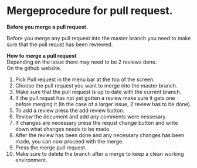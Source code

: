 # Mergeprocedure for pull request. 

**Before you merge a pull request.** 

Before you merge any pull request into the master branch you need to make sure that the pull requst has been reviewed. 

**How to merge a pull request**
<br> Depending on the issue there may need to be 2 reviews done. 
<br> On the github website. 
1. Pick Pull request in the menu bar at the top of the screen. 
2. Choose the pull request you want to merge into the master branch. 
3. Make sure that the pull request is up to date with the current branch. 
4. If the pull requst has not yet gotten a review make sure it gets one before merging it (In the case of a larger issue, 2 review has to be done). 
5. To add a review press the add review button. 
6. Review the document and add any comments were nessesary. 
7. If changes are necessary press the requst change button and write down what changes needs to be made. 
8. After the review has been done and any necessary changes has been made, you can now proceed with the merge.
9. Press the merge pull request. 
10. Make sure to delete the branch after a merge to keep a clean working environment.  
 
